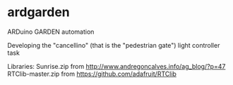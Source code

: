 # ardgarden
ARDuino GARDEN automation

Developing the "cancellino" (that is the "pedestrian gate") light controller task

Libraries:
Sunrise.zip from http://www.andregoncalves.info/ag_blog/?p=47
RTClib-master.zip from https://github.com/adafruit/RTClib

